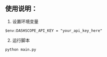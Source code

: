 ## 使用说明：
1. 设置环境变量
```
$env:DASHSCOPE_API_KEY = "your_api_key_here"
```

2. 运行脚本
```
python main.py
```